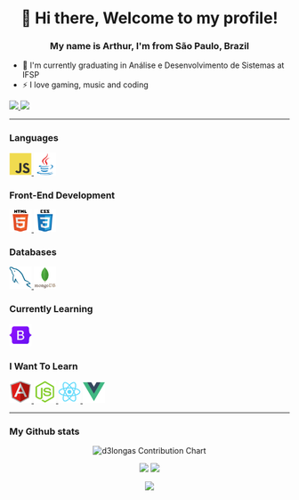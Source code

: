 <h1 align="center">👋 Hi there, Welcome to my profile!</h1>

<h3 align="center">My name is Arthur, I'm from São Paulo, Brazil</h3>


  - 📑 I'm currently graduating in Análise e Desenvolvimento de Sistemas at IFSP</li>
  - ⚡ I love gaming, music and coding</li>


<div> 

  <a href = "mailto:arthur102001@gmail.com">
    <img src="https://img.shields.io/badge/-Gmail-%23333?style=for-the-badge&logo=gmail&logoColor=white">
  </a>
  <a href="https://www.linkedin.com/in/arthur102001/" target="_blank">
    <img src="https://img.shields.io/badge/-LinkedIn-%230077B5?style=for-the-badge&logo=linkedin&logoColor=white">
  </a> 
 
 <hr>
</div>

### Languages
<p>
  <a href="https://developer.mozilla.org/en-US/docs/Web/JavaScript" target="_blank">
    <img src="https://raw.githubusercontent.com/devicons/devicon/master/icons/javascript/javascript-original.svg" alt="javascript" width="40" height="40"/>
  </a>
  <a href="https://www.oracle.com/java/" target="_blank">
    <img src="https://raw.githubusercontent.com/devicons/devicon/master/icons/java/java-original.svg" alt="Java" width="40" height="40">
  </a>
</p>
  
### Front-End Development
  <a href="https://www.w3.org/html/" target="_blank">
    <img src="https://raw.githubusercontent.com/devicons/devicon/master/icons/html5/html5-original-wordmark.svg" alt="html5" width="40" height="40"/>
  </a>
  <a href="https://www.w3schools.com/css/" target="_blank">
    <img src="https://raw.githubusercontent.com/devicons/devicon/master/icons/css3/css3-original-wordmark.svg" alt="css3" width="40" height="40"/>
  </a>

### Databases
  <a href="https://www.mysql.com/" target="_blank">
    <img src="https://raw.githubusercontent.com/devicons/devicon/master/icons/mysql/mysql-original.svg" alt="MySQL" width="40" height="40">
  </a>
  <a href="https://www.mongodb.com/" target="_blank">
    <img src="https://raw.githubusercontent.com/devicons/devicon/master/icons/mongodb/mongodb-original-wordmark.svg" alt="MongoDB" width="40" height="40">
  </a>
  
### Currently Learning
  
  <a href="https://getbootstrap.com/" target="_blank">
    <img src="https://raw.githubusercontent.com/devicons/devicon/master/icons/bootstrap/bootstrap-original.svg" alt="Bootstrap" width="40" height="40">
  </a>
  
 ### I Want To Learn
  <a href="https://angular.io/" target="_blank">
    <img src="https://raw.githubusercontent.com/devicons/devicon/master/icons/angularjs/angularjs-original.svg" alt="AngularJS" width="40" height="40">
  </a>
  <a href="https://nodejs.org/" target="_blank">
    <img src="https://raw.githubusercontent.com/devicons/devicon/master/icons/nodejs/nodejs-original.svg" alt="NodeJS" width="40" height="40">
  </a>
  <a href="https://reactjs.org/" target="_blank">
    <img src="https://raw.githubusercontent.com/devicons/devicon/master/icons/react/react-original.svg" alt="React" width="40" height="40">
  </a>
  <a href="https://vuejs.org/" target="_blank">
    <img src="https://raw.githubusercontent.com/devicons/devicon/master/icons/vuejs/vuejs-original.svg" alt="VueJS" width="40" height="40">
  </a>
</div>

<hr>

### My Github stats
<div align="center">
  
  <p>
    <img height="180em" src="https://github-profile-summary-cards.vercel.app/api/cards/profile-details?username=d3longas&theme=vue" alt="d3longas     Contribution Chart" />
  </p>
  
  <p>
    <img height="180em" src="https://github-readme-stats.vercel.app/api?username=d3longas&theme=vue&show_icons=true&include_all_commits=true&%20hide_border=true" />
    <img height="180em" src="https://github-readme-stats.vercel.app/api/top-langs/?username=d3longas&theme=vue&layout=compact&hide_border=true" />
  </p>

  <img src="https://raw.githubusercontent.com/d3longas/d3longas/output/github-contribution-grid-snake.svg">

</div>
